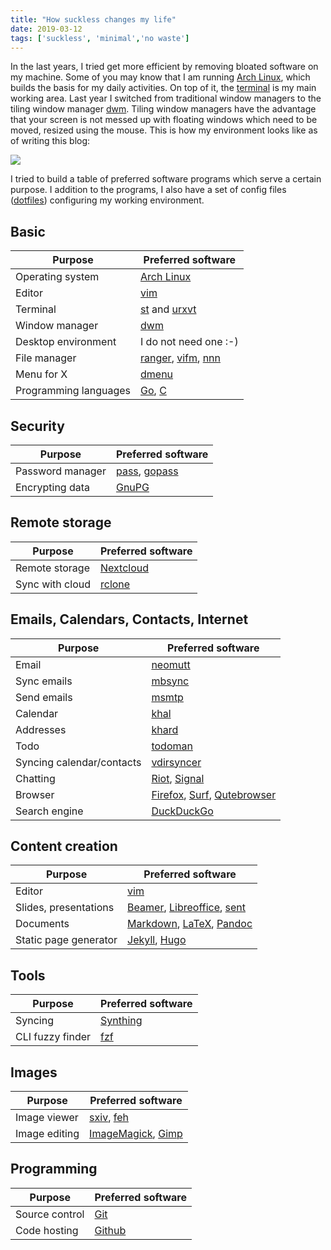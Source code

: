 ```yaml
---
title: "How suckless changes my life"
date: 2019-03-12
tags: ['suckless', 'minimal','no waste']
---
```


In the last years, I tried get more efficient by removing bloated software on my machine. Some of you may know that I am
running [Arch Linux](https://archlinux.org), which builds the basis for my daily activities. On top of it, the
[terminal](https://en.wikipedia.org/wiki/Rxvt) is my main working area. Last year I switched from traditional window
managers to the tiling window manager [dwm](https://dwm.suckless.org). Tiling window managers have the advantage that
your screen is not messed up with floating windows which need to be moved, resized using the mouse. This is how my
environment looks like as of writing this blog:

![](/img/dwm.png)

I tried to build a table of preferred software programs which serve a certain purpose. I addition to the programs, I
also have a set of config files ([dotfiles](https://github.com/breiting/breiting)) configuring my working environment.

## Basic

Purpose                   | Preferred software
--------------------------|---
Operating system          | [Arch Linux](https://archlinux.org)
Editor                    | [vim](https://vim.org)
Terminal                  | [st](https://st.suckless.org/) and [urxvt](https://en.wikipedia.org/wiki/Rxvt)
Window manager            | [dwm](https://dwm.suckless.org/)
Desktop environment       | I do not need one :-)
File manager              | [ranger](https://ranger.github.io/), [vifm](https://vifm.info/), [nnn](https://github.com/jarun/nnn)
Menu for X                | [dmenu](http://tools.suckless.org/dmenu)
Programming languages     | [Go](https://golang.org), [C](https://archive.org/details/TheCProgrammingLanguageFirstEdition)

## Security

Purpose                   | Preferred software
--------------------------|---
Password manager          | [pass](https://www.passwordstore.org), [gopass](https://www.gopass.pw/)
Encrypting data           | [GnuPG](https://gnupg.org/)

## Remote storage

Purpose                   | Preferred software
--------------------------|---
Remote storage            | [Nextcloud](https://nextcloud.com)
Sync with cloud           | [rclone](https://rclone.org/)

## Emails, Calendars, Contacts, Internet

Purpose                   | Preferred software
--------------------------|---
Email                     | [neomutt](https://neomutt.org/)
Sync emails               | [mbsync](http://isync.sourceforge.net/)
Send emails               | [msmtp](https://marlam.de/msmtp/)
Calendar                  | [khal](https://github.com/pimutils/khal)
Addresses                 | [khard](https://github.com/scheibler/khard/)
Todo                      | [todoman](https://github.com/pimutils/todoman/)
Syncing calendar/contacts | [vdirsyncer](https://vdirsyncer.pimutils.org/)
Chatting                  | [Riot](https://riot.im), [Signal](https://signal.org)
Browser                   | [Firefox](https://www.mozilla.org/en-US/firefox/new/), [Surf](https://surf.suckless.org/), [Qutebrowser](https://qutebrowser.org/)
Search engine             | [DuckDuckGo](https://duckduckgo.com)

## Content creation

Purpose                   | Preferred software
--------------------------|---
Editor                    | [vim](https://vim.org)
Slides, presentations     | [Beamer](https://en.wikipedia.org/wiki/Beamer_(LaTeX)), [Libreoffice](https://www.libreoffice.org/), [sent](https://git.suckless.org/sent/)
Documents                 | [Markdown](https://daringfireball.net/projects/markdown/), [LaTeX](https://www.latex-project.org/), [Pandoc](https://pandoc.org)
Static page generator     | [Jekyll](https://jekyllrb.com/), [Hugo](https://gohugo.io/)

## Tools

Purpose                   | Preferred software
--------------------------|---
Syncing                   | [Synthing](https://syncthing.net/)
CLI fuzzy finder          | [fzf](https://github.com/junegunn/fzf)

## Images

Purpose                   | Preferred software
--------------------------|---
Image viewer              | [sxiv](https://github.com/muennich/sxiv), [feh](https://feh.finalrewind.org/)
Image editing             | [ImageMagick](https://www.imagemagick.org/), [Gimp](https://www.gimp.org/)

## Programming

Purpose                   | Preferred software
--------------------------|---
Source control            | [Git](https://git.kernel.org/pub/scm/git/git.git/)
Code hosting              | [Github](https://github.com)
